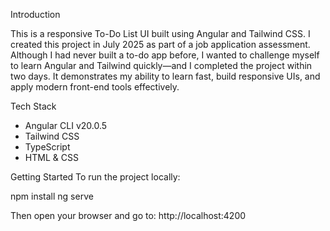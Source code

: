 Introduction

This is a responsive To-Do List UI built using Angular and Tailwind CSS. I created this project in July 2025 as part of a job application assessment. Although I had never built a to-do app before, I wanted to challenge myself to learn Angular and Tailwind quickly—and I completed the project within two days. It demonstrates my ability to learn fast, build responsive UIs, and apply modern front-end tools effectively.

Tech Stack
- Angular CLI v20.0.5
- Tailwind CSS
- TypeScript
- HTML & CSS

Getting Started
To run the project locally:

npm install
ng serve

Then open your browser and go to:
http://localhost:4200


